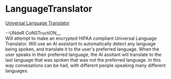 # LanguageTranslator

<a href="https://universal-language-translator.pages.dev/">Universal Language Translator</a>

--UNdeR CoNSTructiON__ <br>
Will attempt to make an encrypted HIPAA compliant Universal Language Translator.
Will use an AI assistant to automatically detect any language being spoken, and translate it to the user's preferred language.
When the user speaks in their preferred language, the AI assitant will translate to the last language that was spoken that was not the preferred language. In this way convesations can be had, with different people speaking many different languages. 
